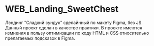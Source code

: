 # WEB_Landing_SweetChest
Лэндинг "Сладкий сундук" сделайнный по макету Figma, без JS.
Данный проект сделан в качестве практики.
В проекте имеются измнения в пользу оптимизации по коду HTML и CSS относительно прелагаемых подсказок в Figma.
